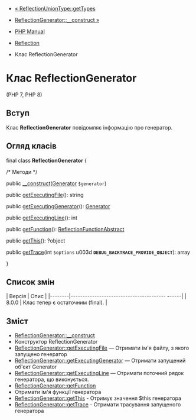 - [« ReflectionUnionType::getTypes](reflectionuniontype.gettypes.md)
- [ReflectionGenerator::\_\_construct
»](reflectiongenerator.construct.md)

- [PHP Manual](index.md)
- [Reflection](book.reflection.md)
- Клас ReflectionGenerator

# Клас ReflectionGenerator

(PHP 7, PHP 8)

## Вступ

Клас **ReflectionGenerator** повідомляє інформацію про генератор.

## Огляд класів

final class **ReflectionGenerator** {

/\* Методи \*/

public
[\_\_construct](reflectiongenerator.construct.md)([Generator](class.generator.md)
`$generator`)

public [getExecutingFile](reflectiongenerator.getexecutingfile.md)():
string

public
[getExecutingGenerator](reflectiongenerator.getexecutinggenerator.md)():
[Generator](class.generator.md)

public [getExecutingLine](reflectiongenerator.getexecutingline.md)():
int

public [getFunction](reflectiongenerator.getfunction.md)():
[ReflectionFunctionAbstract](class.reflectionfunctionabstract.md)

public [getThis](reflectiongenerator.getthis.md)(): ?object

public [getTrace](reflectiongenerator.gettrace.md)(int `$options` u003d
**`DEBUG_BACKTRACE_PROVIDE_OBJECT`**): array

}

## Список змін

| Версія | Опис |
|--------|---------------------------------------- ------|
| 8.0.0 | Клас тепер є остаточним (final). |

## Зміст

- [ReflectionGenerator::\_\_construct](reflectiongenerator.construct.md)
- Конструктор ReflectionGenerator
- [ReflectionGenerator::getExecutingFile](reflectiongenerator.getexecutingfile.md)
— Отримати ім'я файлу, з якого запущено генератор
- [ReflectionGenerator::getExecutingGenerator](reflectiongenerator.getexecutinggenerator.md)
— Отримати запущений об'єкт Generator
- [ReflectionGenerator::getExecutingLine](reflectiongenerator.getexecutingline.md)
— Отримати поточний рядок генератора, що виконується.
- [ReflectionGenerator::getFunction](reflectiongenerator.getfunction.md)
- Отримати ім'я функції генератора
- [ReflectionGenerator::getThis](reflectiongenerator.getthis.md) -
Отримує значення $this генератора
- [ReflectionGenerator::getTrace](reflectiongenerator.gettrace.md) -
Отримати трасування запущеного генератора

